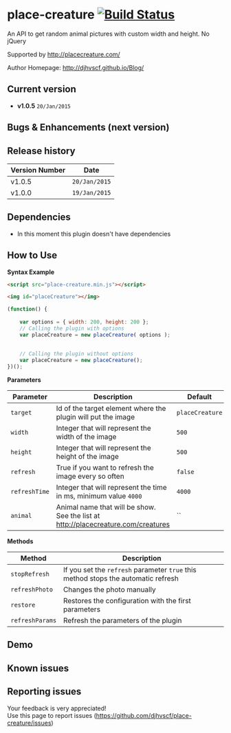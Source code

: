 # place-creature [![Build Status](https://travis-ci.org/djhvscf/place-creature.svg?branch=master)](https://travis-ci.org/djhvscf/place-creature)
An API to get random animal pictures with custom width and height. No jQuery

Supported by http://placecreature.com/

Author Homepage:      http://djhvscf.github.io/Blog/<br />

## Current version
* **v1.0.5** `20/Jan/2015`

## Bugs & Enhancements (next version)

## Release history

| Version Number  | Date          |
| --------------- | -----------   |
| v1.0.5		  |	`20/Jan/2015` |
| v1.0.0		  |	`19/Jan/2015` |

## Dependencies
* In this moment this plugin doesn't have dependencies

## How to Use


**Syntax Example**  
```html
<script src="place-creature.min.js"></script>

<img id="placeCreature"></img>
```
```javascript
(function() {
	
	var options = { width: 200, height: 200 };
	// Calling the plugin with options
	var placeCreature = new placeCreature( options );
	
	
	// Calling the plugin without options
	var placeCreature = new placeCreature();
})();
```
	
**Parameters**   

| Parameter | Description | Default |
| ----------| ----------- | ------- |
| `target` | Id of the target element where the plugin will put the image | `placeCreature` |
| `width`  | Integer that will represent the width of the image | `500` |
| `height` | Integer that will represent the height of the image | `500` |
| `refresh` | True if you want to refresh the image every so often | `false` |
| `refreshTime` | Integer that will represent the time in ms, minimum value `4000` | `4000` |
| `animal` | Animal name that will be show. See the list at http://placecreature.com/creatures | `` |

**Methods**

| Method | Description |
| ----------| ----------- |
| `stopRefresh` | If you set the `refresh` parameter `true` this method stops the automatic refresh|
| `refreshPhoto` | Changes the photo manually |
| `restore` | Restores the configuration with the first parameters |
| `refreshParams` | Refresh the parameters of the plugin |

## Demo

## Known issues

## Reporting issues
Your feedback is very appreciated! <br />
Use this page to report issues (https://github.com/djhvscf/place-creature/issues)